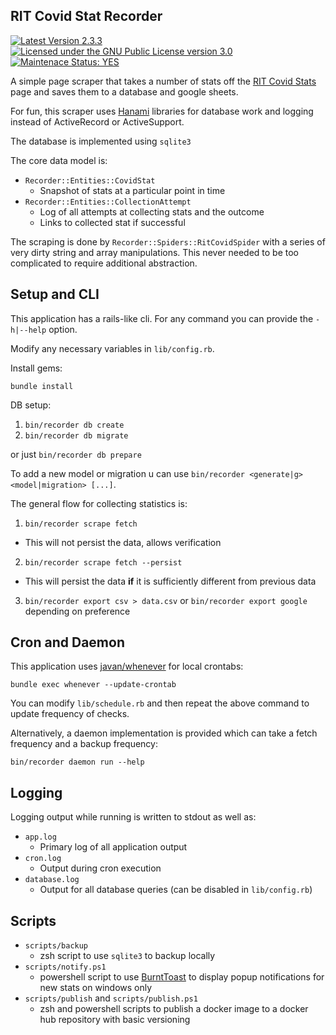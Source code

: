 RIT Covid Stat Recorder
---

[![Latest Version 2.3.3][docker-version-badge-url]][docker-hub-url] [![Licensed under the GNU Public License version 3.0][license-badge-url]](./LICENSE.md) [![Maintenace Status: YES][maintenance-badge-url]](./README.md)

A simple page scraper that takes a number of stats off the [RIT Covid Stats](https://www.rit.edu/ready/dashboard) page and saves them to a database and google sheets.

For fun, this scraper uses [Hanami](https://github.com/hanami/model) libraries for database work and logging instead of ActiveRecord or ActiveSupport.

The database is implemented using `sqlite3`

The core data model is:

- `Recorder::Entities::CovidStat`
  - Snapshot of stats at a particular point in time
- `Recorder::Entities::CollectionAttempt`
  - Log of all attempts at collecting stats and the outcome
  - Links to collected stat if successful

The scraping is done by `Recorder::Spiders::RitCovidSpider` with a series of very dirty string and array manipulations. This never needed to be too complicated to require additional abstraction.

## Setup and CLI

This application has a rails-like cli. For any command you can provide the `-h|--help` option.

Modify any necessary variables in `lib/config.rb`.

Install gems:

```
bundle install
```

DB setup:

1. `bin/recorder db create`
2. `bin/recorder db migrate`

or just `bin/recorder db prepare`

To add a new model or migration u can use `bin/recorder <generate|g> <model|migration> [...]`. 

The general flow for collecting statistics is:

1. `bin/recorder scrape fetch`
  - This will not persist the data, allows verification
2. `bin/recorder scrape fetch --persist`
  - This will persist the data **if** it is sufficiently different from previous data
3. `bin/recorder export csv > data.csv` or `bin/recorder export google` depending on preference

## Cron and Daemon

This application uses [javan/whenever](https://github.com/javan/whenever) for local crontabs:

```
bundle exec whenever --update-crontab
```

You can modify `lib/schedule.rb` and then repeat the above command to update frequency of checks.

Alternatively, a daemon implementation is provided which can take a fetch frequency and a backup frequency:

```
bin/recorder daemon run --help
```

## Logging

Logging output while running is written to stdout as well as:

- `app.log`
  - Primary log of all application output
- `cron.log`
  - Output during cron execution
- `database.log`
  - Output for all database queries (can be disabled in `lib/config.rb`)

## Scripts

- `scripts/backup`
  - zsh script to use `sqlite3` to backup locally
- `scripts/notify.ps1`
  - powershell script to use [BurntToast](https://github.com/Windos/BurntToast) to display popup notifications for new stats on windows only
- `scripts/publish` and `scripts/publish.ps1`
  - zsh and powershell scripts to publish a docker image to a docker hub repository with basic versioning

[docker-version-badge-url]: https://img.shields.io/docker/v/glossawy/rit-covid-recorder?sort=semver&style=for-the-badge
[docker-hub-url]: https://hub.docker.com/layers/glossawy/rit-covid-recorder/2.3.3/images/sha256-7a3a2baf8d1f84f41d30cf9ef3d66890ba8e0c9335ad57f229718f7e1f073e2c?context=explore

[license-badge-url]: https://img.shields.io/github/license/Glossawy/rit-covid-stat-recorder?style=for-the-badge
[maintenance-badge-url]: https://img.shields.io/maintenance/yes/2021?style=for-the-badge
